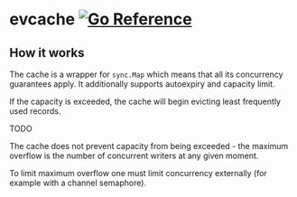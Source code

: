 # evcache [![Go Reference](https://pkg.go.dev/badge/github.com/mgnsk/evcache.svg)](https://pkg.go.dev/github.com/mgnsk/evcache)

## How it works



The cache is a wrapper for `sync.Map` which means that all its concurrency guarantees apply.
It additionally supports autoexpiry and capacity limit.

If the capacity is exceeded, the cache will begin evicting least frequently used records.

TODO

The cache does not prevent capacity from being exceeded - the maximum overflow
is the number of concurrent writers at any given moment.

To limit maximum overflow one must limit concurrency externally (for example with a channel semaphore).

